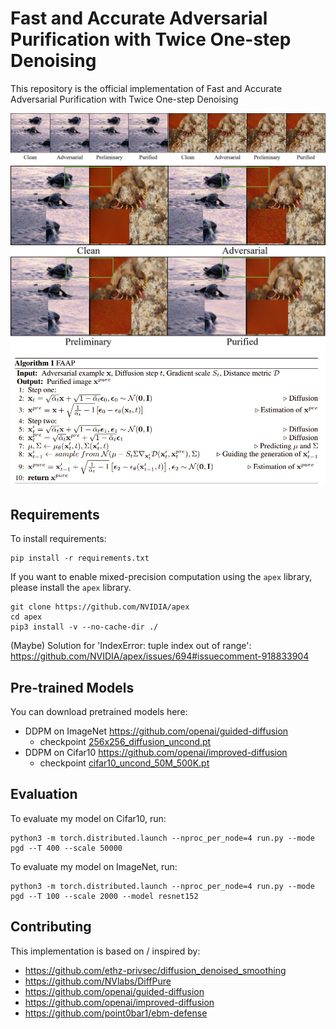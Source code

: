 # Fast and Accurate Adversarial Purification with Twice One-step Denoising

This repository is the official implementation of Fast and Accurate Adversarial Purification with Twice One-step Denoising

![sample](./fig1.png)
![sample](./fig4.png)
![algorithm](./FAAP.jpg)

## Requirements

To install requirements:

```setup
pip install -r requirements.txt
```

If you want to enable mixed-precision computation using the `apex` library, please install the `apex` library.

```
git clone https://github.com/NVIDIA/apex
cd apex
pip3 install -v --no-cache-dir ./
```

(Maybe) Solution for 'IndexError: tuple index out of range':
https://github.com/NVIDIA/apex/issues/694#issuecomment-918833904


## Pre-trained Models

You can download pretrained models here:
- DDPM on ImageNet https://github.com/openai/guided-diffusion
  - checkpoint [256x256_diffusion_uncond.pt](https://openaipublic.blob.core.windows.net/diffusion/jul-2021/256x256_diffusion_uncond.pt)
- DDPM on Cifar10 https://github.com/openai/improved-diffusion
  - checkpoint [cifar10_uncond_50M_500K.pt](https://openaipublic.blob.core.windows.net/diffusion/march-2021/cifar10_uncond_50M_500K.pt)


## Evaluation

To evaluate my model on Cifar10, run:

```
python3 -m torch.distributed.launch --nproc_per_node=4 run.py --mode pgd --T 400 --scale 50000
```

To evaluate my model on ImageNet, run:

```
python3 -m torch.distributed.launch --nproc_per_node=4 run.py --mode pgd --T 100 --scale 2000 --model resnet152
```

## Contributing
This implementation is based on / inspired by:

- https://github.com/ethz-privsec/diffusion_denoised_smoothing
- https://github.com/NVlabs/DiffPure
- https://github.com/openai/guided-diffusion
- https://github.com/openai/improved-diffusion
- https://github.com/point0bar1/ebm-defense